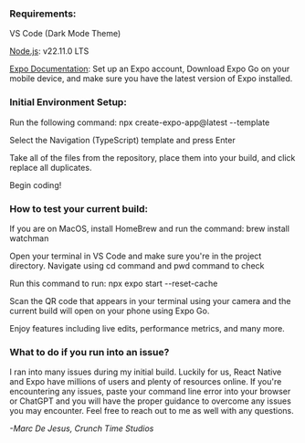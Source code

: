<h3>Requirements:</h3>

VS Code (Dark Mode Theme)

<a href="https://nodejs.org/en">Node.js</a>: v22.11.0 LTS

<a href="https://docs.expo.dev/">Expo Documentation</a>: Set up an Expo account, Download Expo Go on your mobile device, and make sure you have the latest version of Expo installed.

<h3>Initial Environment Setup:</h3>

<p>Run the following command: npx create-expo-app@latest --template</p>
<p>Select the Navigation (TypeScript) template and press Enter</p>
<p>Take all of the files from the repository, place them into your build, and click replace all duplicates.</p>
<p>Begin coding!</p>

<h3>How to test your current build:</h3>

<p>If you are on MacOS, install HomeBrew and run the command: brew install watchman</p>
<p>Open your terminal in VS Code and make sure you're in the project directory. Navigate using cd command and pwd command to check</p>
<p>Run this command to run: npx expo start --reset-cache</p>
<p>Scan the QR code that appears in your terminal using your camera and the current build will open on your phone using Expo Go.</p>
<p>Enjoy features including live edits, performance metrics, and many more.</p>

<h3>What to do if you run into an issue?</h3>
<p>I ran into many issues during my initial build. Luckily for us, React Native and Expo have millions of users and plenty of resources online. If you're encountering any issues, paste your command line error into your browser or ChatGPT and you will have the proper guidance to overcome any issues you may encounter. Feel free to reach out to me as well with any questions.</p>

<p><i>-Marc De Jesus, Crunch Time Studios</i></p>
